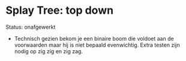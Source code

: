 # Splay Tree: top down

Status: onafgewerkt

* Technisch gezien bekom je een binaire boom die voldoet aan de voorwaarden maar hij is niet bepaald evenwichtig. Extra testen zijn nodig op zig zig en zig zag.